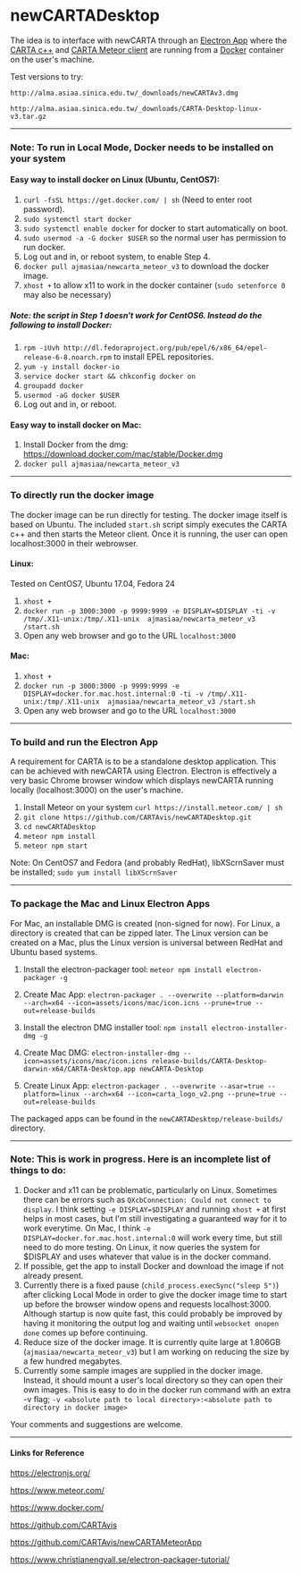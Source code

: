 newCARTADesktop
=======

The idea is to interface with newCARTA through an [Electron App](https://electronjs.org) where the [CARTA c++](https://github.com/CARTAvis/carta) and [CARTA Meteor client](https://github.com/CARTAvis/newCARTAMeteorApp) are running from a [Docker](https://www.docker.com/) container on the user's machine. 

Test versions to try:

`http://alma.asiaa.sinica.edu.tw/_downloads/newCARTAv3.dmg`

`http://alma.asiaa.sinica.edu.tw/_downloads/CARTA-Desktop-linux-v3.tar.gz`

---

### Note: To run in Local Mode, Docker  needs to be installed on your system

#### Easy way to install docker on Linux (Ubuntu, CentOS7):
1. `curl -fsSL https://get.docker.com/ | sh` (Need to enter root password).
2. `sudo systemctl start docker`
3. `sudo systemctl enable docker` for docker to start automatically on boot.
4. `sudo usermod -a -G docker $USER` so the normal user has permission to run docker.
5. Log out and in, or reboot system, to enable Step 4.
6. `docker pull ajmasiaa/newcarta_meteor_v3` to download the docker image.
7. `xhost +` to allow x11 to work in the docker container (`sudo setenforce 0` may also be necessary)

##### Note: the script in Step 1 doesn't work for CentOS6. Instead do the following to install Docker:
1. `rpm -iUvh http://dl.fedoraproject.org/pub/epel/6/x86_64/epel-release-6-8.noarch.rpm` to install EPEL repositories.
2. `yum -y install docker-io`
3. `service docker start && chkconfig docker on`
4. `groupadd docker`
5. `usermod -aG docker $USER`
6. Log out and in, or reboot.

#### Easy way to install docker on Mac:
1. Install Docker from the dmg: https://download.docker.com/mac/stable/Docker.dmg 
2. `docker pull ajmasiaa/newcarta_meteor_v3`

---

### To directly run the docker image

The docker image can be run directly for testing. The docker image itself is based on Ubuntu. The included `start.sh` script simply executes the CARTA c++ and then starts the Meteor client. Once it is running, the user can open localhost:3000 in their webrowser.

#### Linux:
Tested on CentOS7, Ubuntu 17.04, Fedora 24
1. `xhost +`
2. `docker run -p 3000:3000 -p 9999:9999 -e DISPLAY=$DISPLAY -ti -v /tmp/.X11-unix:/tmp/.X11-unix  ajmasiaa/newcarta_meteor_v3 /start.sh`
3. Open any web browser and go to the URL `localhost:3000`

#### Mac:
1. `xhost +`
2. `docker run -p 3000:3000 -p 9999:9999 -e DISPLAY=docker.for.mac.host.internal:0 -ti -v /tmp/.X11-unix:/tmp/.X11-unix  ajmasiaa/newcarta_meteor_v3 /start.sh`
3. Open any web browser and go to the URL `localhost:3000`

---

### To build and run the Electron App
A requirement for CARTA is to be a standalone desktop application. This can be achieved with newCARTA using Electron. Electron is effectively a very basic Chrome browser window which displays newCARTA running locally (localhost:3000) on the user's machine.

1. Install Meteor on your system `curl https://install.meteor.com/ | sh`
1. `git clone https://github.com/CARTAvis/newCARTADesktop.git`
2. `cd newCARTADesktop`
3. `meteor npm install`
4. `meteor npm start`

Note: On CentOS7 and Fedora (and probably RedHat), libXScrnSaver must be installed; `sudo yum install libXScrnSaver`

---

### To package the Mac and Linux Electron Apps

For Mac, an installable DMG is created (non-signed for now). For Linux, a directory is created that can be zipped later. The Linux version can be created on a Mac, plus the Linux version is universal between RedHat and Ubuntu based systems.

1. Install the electron-packager tool: `meteor npm install electron-packager -g`
2. Create Mac App: `electron-packager . --overwrite --platform=darwin --arch=x64 --icon=assets/icons/mac/icon.icns --prune=true --out=release-builds`
3. Install the electron DMG installer tool: `npm install electron-installer-dmg -g`
4. Create Mac DMG: `electron-installer-dmg --icon=assets/icons/mac/icon.icns release-builds/CARTA-Desktop-darwin-x64/CARTA-Desktop.app newCARTA-Desktop`

5. Create Linux App: `electron-packager . --overwrite --asar=true --platform=linux --arch=x64 --icon=carta_logo_v2.png --prune=true --out=release-builds`

The packaged apps can be found in the `newCARTADesktop/release-builds/` directory.

---

### Note: This is work in progress. Here is an incomplete list of things to do:

1. Docker and x11 can be problematic, particularly on Linux. Sometimes there can be errors such as `QXcbConnection: Could not connect to display`. I think setting `-e DISPLAY=$DISPLAY` and running `xhost +` at first helps in most cases, but I'm still investigating a guaranteed way for it to work everytime. On Mac, I think `-e DISPLAY=docker.for.mac.host.internal:0` will work every time, but still need to do more testing. On Linux, it now queries the system for $DISPLAY and uses whatever that value is in the docker command.
2. If possible, get the app to install Docker and download the image if not already present.
3. Currently there is a fixed pause (`child_process.execSync("sleep 5")`) after clicking Local Mode in order to give the docker image time to start up before the browser window opens and requests localhost:3000. Although startup is now quite fast, this could probably be improved by having it monitoring the output log and waiting until `websocket onopen done` comes up before continuing.
4. Reduce size of the docker image. It is currently quite large at 1.806GB (`ajmasiaa/newcarta_meteor_v3`) but I am working on reducing the size by a few hundred megabytes.
5. Currently some sample images are supplied in the docker image. Instead, it should mount a user's local directory so they can open their own images. This is easy to do in the docker run command with an extra -v flag; `-v <absolute path to local directory>:<absolute path to directory in docker image>`

Your comments and suggestions are welcome.

---

#### Links for Reference

https://electronjs.org/

https://www.meteor.com/

https://www.docker.com/

https://github.com/CARTAvis

https://github.com/CARTAvis/newCARTAMeteorApp

https://www.christianengvall.se/electron-packager-tutorial/


